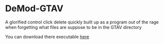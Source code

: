 # DeMod-GTAV
A glorified control click delete quickly built up as a program out of the rage when forgetting what files are suppose to be in the GTAV directory

You can download there executable [here](https://github.com/Trogiken/DeMod-GTAV/releases/download/1.6.20/DeModGTAV.exe)
